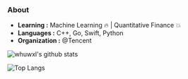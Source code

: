 ### About

- **Learning :** Machine Learning :fire: | Quantitative Finance :boom:
- **Languages :** C++, Go, Swift, Python
- **Organization :** @Tencent

![whuwxl's github stats](https://github-readme-stats-whuwxl.vercel.app/api?username=whuwxl&count_private=true&show_icons=true&theme=transparent)

![Top Langs](https://github-readme-stats-whuwxl.vercel.app/api/top-langs/?username=whuwxl&layout=compact&theme=transparent)

